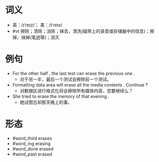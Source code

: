 # 词义
- 英：/ɪˈreɪz/； 美：/ɪˈreɪs/
- #vt 擦除；清除；消除；抹去，清洗(磁带上的录音或存储器中的信息)；擦掉，抹掉(笔迹等)；消灭
# 例句
- For the other half , the last test can erase the previous one .
	- 对于另一半，最后一个测试会擦除前一个测试。
- Formatting data area will erase all the media contents . Continue ?
	- 对数据区进行格式化将会擦除所有媒体内容，您要继续么？
- She tried to erase the memory of that evening .
	- 她试图忘却那天晚上的事。
# 形态
- #word_third erases
- #word_ing erasing
- #word_done erased
- #word_past erased

